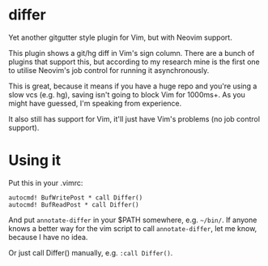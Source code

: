 # differ

Yet another gitgutter style plugin for Vim, but with Neovim support.

This plugin shows a git/hg diff in Vim's sign column. There are a bunch of
plugins that support this, but according to my research mine is the first one
to utilise Neovim's job control for running it asynchronously.

This is great, because it means if you have a huge repo and you're using a slow
vcs (e.g. hg), saving isn't going to block Vim for 1000ms+. As you might have
guessed, I'm speaking from experience.

It also still has support for Vim, it'll just have Vim's problems (no job
control support).

# Using it

Put this in your .vimrc:

    autocmd! BufWritePost * call Differ()
    autocmd! BufReadPost * call Differ()

And put `annotate-differ` in your $PATH somewhere, e.g. `~/bin/`. If anyone
knows a better way for the vim script to call `annotate-differ`, let me know,
because I have no idea.

Or just call Differ() manually, e.g. `:call Differ()`.
